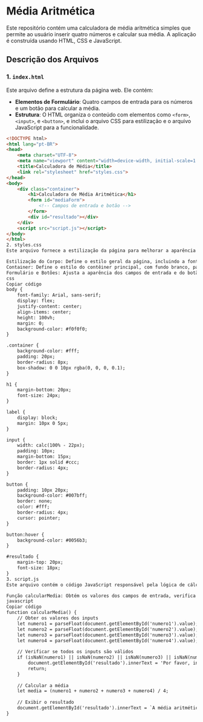 # Média Aritmética

Este repositório contém uma calculadora de média aritmética simples que permite ao usuário inserir quatro números e calcular sua média. A aplicação é construída usando HTML, CSS e JavaScript.

## Descrição dos Arquivos

### 1. `index.html`

Este arquivo define a estrutura da página web. Ele contém:
- **Elementos de Formulário**: Quatro campos de entrada para os números e um botão para calcular a média.
- **Estrutura**: O HTML organiza o conteúdo com elementos como `<form>`, `<input>`, e `<button>`, e inclui o arquivo CSS para estilização e o arquivo JavaScript para a funcionalidade.

```html
<!DOCTYPE html>
<html lang="pt-BR">
<head>
    <meta charset="UTF-8">
    <meta name="viewport" content="width=device-width, initial-scale=1.0">
    <title>Calculadora de Média</title>
    <link rel="stylesheet" href="styles.css">
</head>
<body>
    <div class="container">
        <h1>Calculadora de Média Aritmética</h1>
        <form id="mediaForm">
            <!-- Campos de entrada e botão -->
        </form>
        <div id="resultado"></div>
    </div>
    <script src="script.js"></script>
</body>
</html>
2. styles.css
Este arquivo fornece a estilização da página para melhorar a aparência e a usabilidade. Ele inclui:

Estilização do Corpo: Define o estilo geral da página, incluindo a fonte, centralização e cor de fundo.
Container: Define o estilo do contêiner principal, com fundo branco, padding, e sombra.
Formulário e Botões: Ajusta a aparência dos campos de entrada e do botão, incluindo bordas, padding, e efeitos ao passar o mouse.
css
Copiar código
body {
    font-family: Arial, sans-serif;
    display: flex;
    justify-content: center;
    align-items: center;
    height: 100vh;
    margin: 0;
    background-color: #f0f0f0;
}

.container {
    background-color: #fff;
    padding: 20px;
    border-radius: 8px;
    box-shadow: 0 0 10px rgba(0, 0, 0, 0.1);
}

h1 {
    margin-bottom: 20px;
    font-size: 24px;
}

label {
    display: block;
    margin: 10px 0 5px;
}

input {
    width: calc(100% - 22px);
    padding: 10px;
    margin-bottom: 15px;
    border: 1px solid #ccc;
    border-radius: 4px;
}

button {
    padding: 10px 20px;
    background-color: #007bff;
    border: none;
    color: #fff;
    border-radius: 4px;
    cursor: pointer;
}

button:hover {
    background-color: #0056b3;
}

#resultado {
    margin-top: 20px;
    font-size: 18px;
}
3. script.js
Este arquivo contém o código JavaScript responsável pela lógica de cálculo. Ele inclui:

Função calcularMedia: Obtém os valores dos campos de entrada, verifica se são válidos, calcula a média dos quatro números e exibe o resultado na página.
javascript
Copiar código
function calcularMedia() {
    // Obter os valores dos inputs
    let numero1 = parseFloat(document.getElementById('numero1').value);
    let numero2 = parseFloat(document.getElementById('numero2').value);
    let numero3 = parseFloat(document.getElementById('numero3').value);
    let numero4 = parseFloat(document.getElementById('numero4').value);
    
    // Verificar se todos os inputs são válidos
    if (isNaN(numero1) || isNaN(numero2) || isNaN(numero3) || isNaN(numero4)) {
        document.getElementById('resultado').innerText = 'Por favor, insira todos os números corretamente.';
        return;
    }
    
    // Calcular a média
    let media = (numero1 + numero2 + numero3 + numero4) / 4;
    
    // Exibir o resultado
    document.getElementById('resultado').innerText = `A média aritmética é: ${media.toFixed(2)}`;
}
